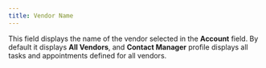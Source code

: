 ```yaml
---
title: Vendor Name
---
```



This field displays the name of the vendor selected in the **Account** field. By default it displays **All Vendors**, and **Contact Manager** profile displays all tasks and appointments defined for all vendors.
